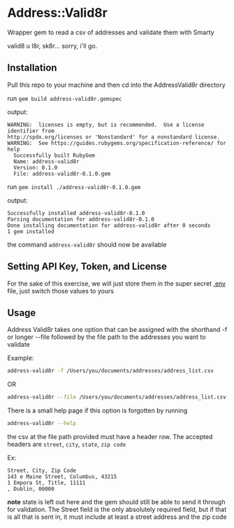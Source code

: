 # Address::Valid8r

Wrapper gem to read a csv of addresses and validate them with Smarty

valid8 u l8r, sk8r... sorry, i'll go.

## Installation

Pull this repo to your machine and then cd into the AddressValid8r directory

run `gem build address-valid8r.gemspec`

output:

```
WARNING:  licenses is empty, but is recommended.  Use a license identifier from
http://spdx.org/licenses or 'Nonstandard' for a nonstandard license.
WARNING:  See https://guides.rubygems.org/specification-reference/ for help
  Successfully built RubyGem
  Name: address-valid8r
  Version: 0.1.0
  File: address-valid8r-0.1.0.gem
```

run `gem install ./address-valid8r-0.1.0.gem`

output:

```
Successfully installed address-valid8r-0.1.0
Parsing documentation for address-valid8r-0.1.0
Done installing documentation for address-valid8r after 0 seconds
1 gem installed
```
the command `address-valid8r` should now be available

## Setting API Key, Token, and License

For the sake of this exercise, we will just store them in the super secret [.env](https://github.com/zwalk/AddressValid8r/blob/main/.env) file, just switch those values to yours

## Usage

Address Valid8r takes one option that can be assigned with the shorthand -f or longer --file followed by the file path to the addresses you want to validate

Example:
```bash
address-valid8r -f /Users/you/documents/addresses/address_list.csv
```
OR
```bash
address-valid8r --file /Users/you/documents/addresses/address_list.csv
```

There is a small help page if this option is forgotten by running
```bash
address-valid8r --help
```

the csv at the file path provided must have a header row.
The accepted headers are `street`, `city`, `state`, `zip code`

Ex:
```csv
Street, City, Zip Code
143 e Maine Street, Columbus, 43215
1 Empora St, Title, 11111
, Dublin, 00000
```

**note** state is left out here and the gem should still be able to send it through for validation. The Street field is the only absolutely required field, 
but if that is all that is sent in, it must include at least a street address and the zip code
